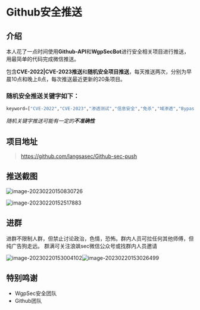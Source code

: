 # Github安全推送

## 介绍

本人花了一点时间使用**Github-API**和**WgpSecBot**进行安全相关项目进行推送，用最简单的代码完成微信推送。

包含**CVE-2022|CVE-2023推送**和**随机安全项目推送**，每天推送两次，分别为早晨10点和晚上8点，每次推送最近更新的20条项目。

### 随机安全推送关键字如下：

```python
keyword=["CVE-2022","CVE-2023","渗透测试","信息安全","免杀","域渗透","BypassAntivirus","Exploit","Hackone","钓鱼","社会工程学","社工","提权","SQL注入","POC","蜜罐","HVV","白帽","APT","漏洞利用","红队","RedTeam","蓝队","BlueTeam","红蓝对抗","CTF","计算机取证","密码学","ComputerForensics","应急响应","Emergencyresponse","Penetration","Pentest","内网渗透","网络攻防","网络安全","主机安全","信息收集","溯源","工控安全","IndustrialControlSafety","云安全","安全加固","基线核查","漏洞挖掘","edusrc","等级保护"]
```

*随机关键字推送可能有一定的**不准确性***

## 项目地址

> https://github.com/langsasec/Github-sec-push

## 推送截图

![image-20230220150830726](https://img2023.cnblogs.com/blog/2411575/202302/2411575-20230220150833580-158852170.png)

![image-20230220152517883](https://img2023.cnblogs.com/blog/2411575/202302/2411575-20230220152520272-1647875304.png)

## 进群

进群不限制人群，但禁止讨论政治，色情，恐怖。群内人员可拉任何其他师傅，但纯广告狗走远。
群满可关注浪飒sec微信公众号或找群内人员邀请

<img src="https://img2023.cnblogs.com/blog/2411575/202302/2411575-20230220153004957-184810869.png" alt="image-20230220153004102"  />![image-20230220153026499](https://img2023.cnblogs.com/blog/2411575/202302/2411575-20230220153027199-851298411.png)

## 特别鸣谢

- WgpSec安全团队
- Github团队

